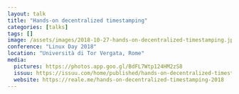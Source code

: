 ```yaml
---
layout: talk
title: "Hands-on decentralized timestamping"
categories: [talks]
tags: []
image: /assets/images/2018-10-27-hands-on-decentralized-timestamping.jpg
conference: "Linux Day 2018"
location: "Università di Tor Vergata, Rome"
media:
  pictures: https://photos.app.goo.gl/BdFL7Wtp124HM2zS8
  issuu: https://issuu.com/home/published/hands-on-decentralized-timestamping
  website: https://reale.me/hands-on-decentralized-timestamping-2018
---
```


